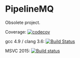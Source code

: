# PipelineMQ

Obsolete project.

Coverage: [![codecov](https://codecov.io/gh/makiolo/PipelineMQ/branch/master/graph/badge.svg)](https://codecov.io/gh/makiolo/PipelineMQ)

gcc 4.9 / clang 3.6: [![Build Status](https://travis-ci.org/makiolo/PipelineMQ.svg?branch=master)](https://travis-ci.org/makiolo/PipelineMQ)

MSVC 2015: [![Build status](https://ci.appveyor.com/api/projects/status/0lfj3cc8693ib5er?svg=true)](https://ci.appveyor.com/project/makiolo/pipelinemq)
